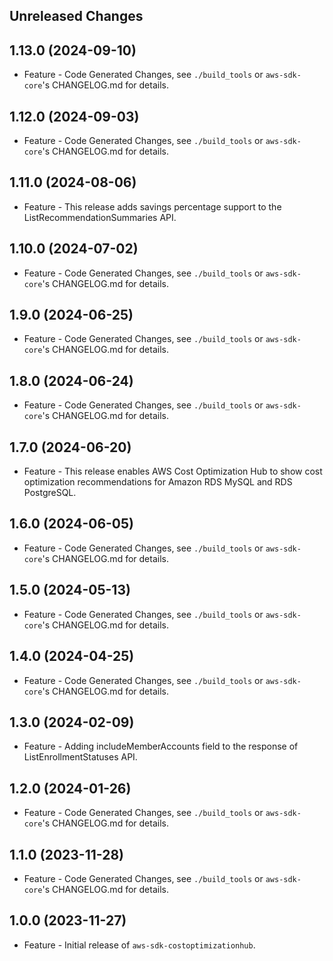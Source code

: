 Unreleased Changes
------------------

1.13.0 (2024-09-10)
------------------

* Feature - Code Generated Changes, see `./build_tools` or `aws-sdk-core`'s CHANGELOG.md for details.

1.12.0 (2024-09-03)
------------------

* Feature - Code Generated Changes, see `./build_tools` or `aws-sdk-core`'s CHANGELOG.md for details.

1.11.0 (2024-08-06)
------------------

* Feature - This release adds savings percentage support to the ListRecommendationSummaries API.

1.10.0 (2024-07-02)
------------------

* Feature - Code Generated Changes, see `./build_tools` or `aws-sdk-core`'s CHANGELOG.md for details.

1.9.0 (2024-06-25)
------------------

* Feature - Code Generated Changes, see `./build_tools` or `aws-sdk-core`'s CHANGELOG.md for details.

1.8.0 (2024-06-24)
------------------

* Feature - Code Generated Changes, see `./build_tools` or `aws-sdk-core`'s CHANGELOG.md for details.

1.7.0 (2024-06-20)
------------------

* Feature - This release enables AWS Cost Optimization Hub to show cost optimization recommendations for Amazon RDS MySQL and RDS PostgreSQL.

1.6.0 (2024-06-05)
------------------

* Feature - Code Generated Changes, see `./build_tools` or `aws-sdk-core`'s CHANGELOG.md for details.

1.5.0 (2024-05-13)
------------------

* Feature - Code Generated Changes, see `./build_tools` or `aws-sdk-core`'s CHANGELOG.md for details.

1.4.0 (2024-04-25)
------------------

* Feature - Code Generated Changes, see `./build_tools` or `aws-sdk-core`'s CHANGELOG.md for details.

1.3.0 (2024-02-09)
------------------

* Feature - Adding includeMemberAccounts field to the response of ListEnrollmentStatuses API.

1.2.0 (2024-01-26)
------------------

* Feature - Code Generated Changes, see `./build_tools` or `aws-sdk-core`'s CHANGELOG.md for details.

1.1.0 (2023-11-28)
------------------

* Feature - Code Generated Changes, see `./build_tools` or `aws-sdk-core`'s CHANGELOG.md for details.

1.0.0 (2023-11-27)
------------------

* Feature - Initial release of `aws-sdk-costoptimizationhub`.

